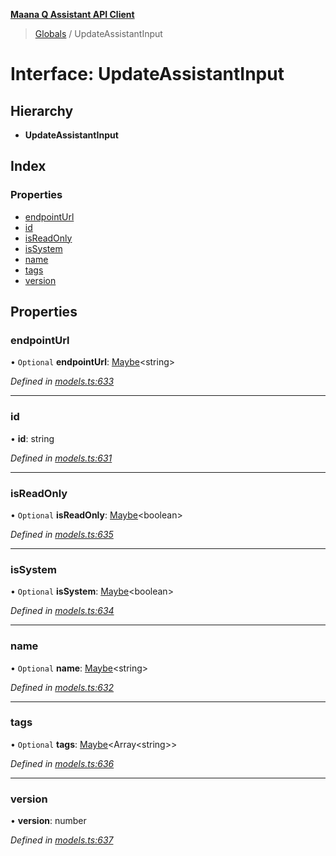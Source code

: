 **[Maana Q Assistant API Client](../README.md)**

> [Globals](../README.md) / UpdateAssistantInput

# Interface: UpdateAssistantInput

## Hierarchy

* **UpdateAssistantInput**

## Index

### Properties

* [endpointUrl](updateassistantinput.md#endpointurl)
* [id](updateassistantinput.md#id)
* [isReadOnly](updateassistantinput.md#isreadonly)
* [isSystem](updateassistantinput.md#issystem)
* [name](updateassistantinput.md#name)
* [tags](updateassistantinput.md#tags)
* [version](updateassistantinput.md#version)

## Properties

### endpointUrl

• `Optional` **endpointUrl**: [Maybe](../README.md#maybe)\<string>

*Defined in [models.ts:633](https://github.com/maana-io/q-assistant-client/blob/develop/src/models.ts#L633)*

___

### id

•  **id**: string

*Defined in [models.ts:631](https://github.com/maana-io/q-assistant-client/blob/develop/src/models.ts#L631)*

___

### isReadOnly

• `Optional` **isReadOnly**: [Maybe](../README.md#maybe)\<boolean>

*Defined in [models.ts:635](https://github.com/maana-io/q-assistant-client/blob/develop/src/models.ts#L635)*

___

### isSystem

• `Optional` **isSystem**: [Maybe](../README.md#maybe)\<boolean>

*Defined in [models.ts:634](https://github.com/maana-io/q-assistant-client/blob/develop/src/models.ts#L634)*

___

### name

• `Optional` **name**: [Maybe](../README.md#maybe)\<string>

*Defined in [models.ts:632](https://github.com/maana-io/q-assistant-client/blob/develop/src/models.ts#L632)*

___

### tags

• `Optional` **tags**: [Maybe](../README.md#maybe)\<Array\<string>>

*Defined in [models.ts:636](https://github.com/maana-io/q-assistant-client/blob/develop/src/models.ts#L636)*

___

### version

•  **version**: number

*Defined in [models.ts:637](https://github.com/maana-io/q-assistant-client/blob/develop/src/models.ts#L637)*
